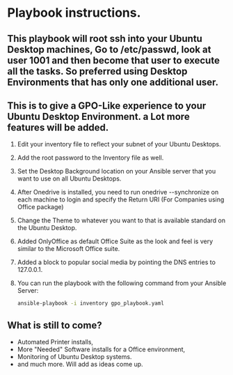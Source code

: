 # Playbook instructions.

## This playbook will root ssh into your Ubuntu Desktop machines, Go to /etc/passwd, look at user 1001 and then become that user to execute all the tasks. So preferred using Desktop Environments that has only one additional user. 

## This is to give a GPO-Like experience to your Ubuntu Desktop Environment. a Lot more features will be added.

1. Edit your inventory file to reflect your subnet of your Ubuntu Desktops.
2. Add the root password to the Inventory file as well.
3. Set the Desktop Background location on your Ansible server that you want to use on all Ubuntu Desktops.
4. After Onedrive is installed, you need to run onedrive --synchronize on each machine to login and specify the Return URI (For Companies using Office package)
5. Change the Theme to whatever you want to that is available standard on the Ubuntu Desktop.
6. Added OnlyOffice as default Office Suite as the look and feel is very similar to the Microsoft Office suite.
7. Added a block to popular social media by pointing the DNS entries to 127.0.0.1.

8. You can run the playbook with the following command from your Ansible Server:

    ```bash
    ansible-playbook -i inventory gpo_playbook.yaml
    ```

## What is still to come?

- Automated Printer installs,
- More "Needed" Software installs for a Office environment,
- Monitoring of Ubuntu Desktop systems.
- and much more. Will add as ideas come up.
